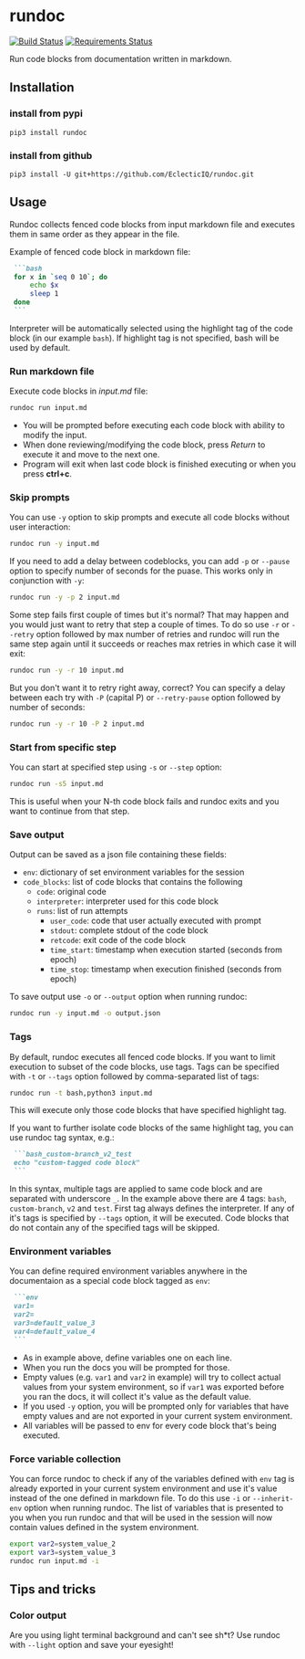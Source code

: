 rundoc
==================================================
[![Build Status](https://travis-ci.org/EclecticIQ/rundoc.png)](https://travis-ci.org/EclecticIQ/rundoc)
[![Requirements Status](https://requires.io/github/EclecticIQ/rundoc/requirements.svg?branch=dev)](https://requires.io/github/EclecticIQ/rundoc/requirements/?branch=dev)

Run code blocks from documentation written in markdown.

Installation
-------------------------

### install from pypi
`pip3 install rundoc`

### install from github
`pip3 install -U git+https://github.com/EclecticIQ/rundoc.git`

Usage
-------------------------

Rundoc collects fenced code blocks from input markdown file and executes them in same order as they appear in the file.

Example of fenced code block in markdown file:

~~~markdown
 ```bash
 for x in `seq 0 10`; do
     echo $x
     sleep 1
 done
 ```
~~~

Interpreter will be automatically selected using the highlight tag of the code block (in our example `bash`). If highlight tag is not specified, bash will be used by default.

### Run markdown file

Execute code blocks in *input.md* file:

```bash
rundoc run input.md
```

- You will be prompted before executing each code block with ability to modify the input.
- When done reviewing/modifying the code block, press *Return* to execute it and move to the next one.
- Program will exit when last code block is finished executing or when you press **ctrl+c**.

### Skip prompts

You can use `-y` option to skip prompts and execute all code blocks without user interaction:

```bash
rundoc run -y input.md
```

If you need to add a delay between codeblocks, you can add `-p` or `--pause` option to specify number of seconds for the puase. This works only in conjunction with `-y`:

```bash
rundoc run -y -p 2 input.md
```

Some step fails first couple of times but it's normal? That may happen and you would just want to retry that step a couple of times. To do so use `-r` or `--retry` option followed by max number of retries and rundoc will run the same step again until it succeeds or reaches max retries in which case it will exit:

```bash
rundoc run -y -r 10 input.md
```

But you don't want it to retry right away, correct? You can specify a delay between each try with `-P` (capital P) or `--retry-pause` option followed by number of seconds:

```bash
rundoc run -y -r 10 -P 2 input.md
```

### Start from specific step

You can start at specified step using `-s` or `--step` option:

```bash
rundoc run -s5 input.md
```

This is useful when your N-th code block fails and rundoc exits and you want to continue from that step.

### Save output

Output can be saved as a json file containing these fields:

- `env`: dictionary of set environment variables for the session
- `code_blocks`: list of code blocks that contains the following
    - `code`: original code
    - `interpreter`: interpreter used for this code block
    - `runs`: list of run attempts
        - `user_code`: code that user actually executed with prompt
        - `stdout`: complete stdout of the code block
        - `retcode`: exit code of the code block
        - `time_start`: timestamp when execution started (seconds from epoch)
        - `time_stop`: timestamp when execution finished (seconds from epoch)

To save output use `-o` or `--output` option when running rundoc:

```bash
rundoc run -y input.md -o output.json
```

### Tags

By default, rundoc executes all fenced code blocks. If you want to limit execution to subset of the code blocks, use tags. Tags can be specified with `-t` or `--tags` option followed by comma-separated list of tags:

```bash
rundoc run -t bash,python3 input.md
```

This will execute only those code blocks that have specified highlight tag.

If you want to further isolate code blocks of the same highlight tag, you can use rundoc tag syntax, e.g.:

~~~markdown
 ```bash_custom-branch_v2_test
 echo "custom-tagged code block"
 ```
~~~

In this syntax, multiple tags are applied to same code block and are separated with underscore `_`. In the example above there are 4 tags: `bash`, `custom-branch`, `v2` and `test`. First tag always defines the interpreter. If any of it's tags is specified by `--tags` option, it will be executed. Code blocks that do not contain any of the specified tags will be skipped.

### Environment variables

You can define required environment variables anywhere in the documentaion as a special code block tagged as `env`:

~~~markdown
 ```env
 var1=
 var2=
 var3=default_value_3
 var4=default_value_4
 ```
~~~

- As in example above, define variables one on each line.
- When you run the docs you will be prompted for those.
- Empty values (e.g. `var1` and `var2` in example) will try to collect actual values from your system environment, so if `var1` was exported before you ran the docs, it will collect it's value as the default value.
- If you used `-y` option, you will be prompted only for variables that have empty values and are not exported in your current system environment.
- All variables will be passed to env for every code block that's being executed.

### Force variable collection

You can force rundoc to check if any of the variables defined with `env` tag is already exported in your current system environment and use it's value instead of the one defined in markdown file. To do this use `-i` or `--inherit-env` option when running rundoc. The list of variables that is presented to you when you run rundoc and that will be used in the session will now contain values defined in the system environment.

```bash
export var2=system_value_2
export var3=system_value_3
rundoc run input.md -i
```

Tips and tricks
-------------------------

### Color output

Are you using light terminal background and can't see sh\*t? Use rundoc with `--light` option and save your eyesight!


